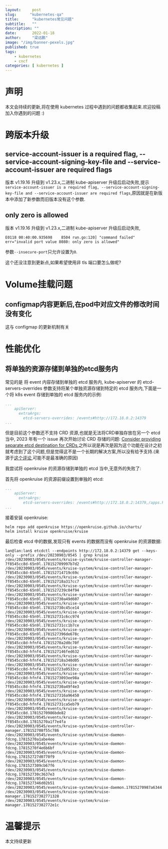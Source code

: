 ```yaml
---
layout:     post 
slug:      "kubernetes-qa"
title:      "kubernetes常见问题"
subtitle:   ""
description: ""
date:       2022-01-18
author:     "梁远鹏"
image: "/img/banner-pexels.jpg"
published: true
tags:
    - kubernetes
    - cncf 
categories: [ kubernetes ]
---    
```


# 声明  

本文会持续的更新,将在使用 kubernetes 过程中遇到的问题都收集起来.欢迎投稿加入你遇到的问题 :)

# 跨版本升级

## service-account-issuer is a required flag, --service-account-signing-key-file and --service-account-issuer are required flags  
 
版本 v1.19.16 升级到 v1.23.x,二进制 kube-apiserver 升级后启动失败,提示`service-account-issuer is a required flag, --service-account-signing-key-file and --service-account-issuer are required flags`,原因就是在新版本中添加了新参数而旧版本没有这个参数.  

## only zero is allowed  

版本 v1.19.16 升级到 v1.23.x,二进制 kube-apiserver 升级后启动失败,

```shell
E0118 00:40:00.935698    8504 run.go:120] "command failed" err="invalid port value 8080: only zero is allowed"
```  

参数`--insecure-port`只允许设置为`0`.  

这个还没注意到更新点,如果希望使用非 tls 端口要怎么做呢?  

# Volume挂载问题 

## configmap内容更新后,在pod中对应文件的修改时间没有变化  

这与 configmap 的更新机制有关

# 性能优化

## 将单独的资源存储到单独的etcd服务内

常见的是 将 event 内容存储到单独的 etcd 服务内, kube-apiserver 的 etcd-servers-overrides 参数支持将某个单独资源存储到特定的 etcd 服务内,下面是一个将 k8s event 存储到单独的 etcd 服务内的示例:

```yaml
...
    apiServer:
      extraArgs:
        etcd-servers-overrides: /events#http://172.18.0.2:14379
...
```

但是目前这个参数还不支持 CRD 资源,也就是无法将CRD单独存放在另一个 etcd 当中, 2023 年有一个 issue 再次开始讨论 CRD 存储的问题: [Consider providing separate etcd destination for CRDs](https://github.com/kubernetes/kubernetes/issues/118858),之所以说是再次是因为这个功能在设计之初就考虑到了这个问题,但是觉得这不是一个长期的解决方案,所以没有给予支持.(来源于[这个评论](https://github.com/kubernetes/kubernetes/issues/118858#issuecomment-1607388089),可能不是最准确的原因)

我尝试将 openkruise 的资源存储到单独的 etcd 当中,无意外的失败了:

首先将 openkruise 的资源前缀设置到单独的 etcd:

```yaml
...
    apiServer:
      extraArgs:
        etcd-servers-overrides: /events#http://172.18.0.2:14379,/apps.kruise.io#http://172.18.0.2:14379,/apiregistration.k8s.io#http://172.18.0.2:14379,/apiextensions.k8s.io#http://172.18.0.2:14379
...
```

接着安装 openkruise:

```shell
helm repo add openkruise https://openkruise.github.io/charts/
helm install kruise openkruise/kruise
```

最后检查 etcd 中的数据,发现只有 events 的数据而没有 openkruise 的资源数据:

```shell
lan@lan:lan$ etcdctl --endpoints http://172.18.0.2:14379 get --keys-only --prefix /dev/20230903/0545 | grep kruise
/dev/20230903/0545/events/kruise-system/kruise-controller-manager-7f8545cc8d-65n9l.178152709997b7d2
/dev/20230903/0545/events/kruise-system/kruise-controller-manager-7f8545cc8d-65n9l.178152714719c69c
/dev/20230903/0545/events/kruise-system/kruise-controller-manager-7f8545cc8d-65n9l.178152718a317cc7
/dev/20230903/0545/events/kruise-system/kruise-controller-manager-7f8545cc8d-65n9l.1781527239c04f94
/dev/20230903/0545/events/kruise-system/kruise-controller-manager-7f8545cc8d-65n9l.178152730a49d607
/dev/20230903/0545/events/kruise-system/kruise-controller-manager-7f8545cc8d-65n9l.178152730c45ce14
/dev/20230903/0545/events/kruise-system/kruise-controller-manager-7f8545cc8d-65n9l.178152731c6cc974
/dev/20230903/0545/events/kruise-system/kruise-controller-manager-7f8545cc8d-65n9l.178152731cc1b7ce
/dev/20230903/0545/events/kruise-system/kruise-controller-manager-7f8545cc8d-65n9l.1781527396de678c
/dev/20230903/0545/events/kruise-system/kruise-controller-manager-7f8545cc8d-hfnf4.17815270a2d0c70f
/dev/20230903/0545/events/kruise-system/kruise-controller-manager-7f8545cc8d-hfnf4.1781527146fed632
/dev/20230903/0545/events/kruise-system/kruise-controller-manager-7f8545cc8d-hfnf4.178152718a340d05
/dev/20230903/0545/events/kruise-system/kruise-controller-manager-7f8545cc8d-hfnf4.178152723a9533cc
/dev/20230903/0545/events/kruise-system/kruise-controller-manager-7f8545cc8d-hfnf4.17815273093ee98a
/dev/20230903/0545/events/kruise-system/kruise-controller-manager-7f8545cc8d-hfnf4.178152730a49f4e3
/dev/20230903/0545/events/kruise-system/kruise-controller-manager-7f8545cc8d-hfnf4.1781527316a96450
/dev/20230903/0545/events/kruise-system/kruise-controller-manager-7f8545cc8d-hfnf4.178152731ca5eb79
/dev/20230903/0545/events/kruise-system/kruise-controller-manager-7f8545cc8d.17815270986bde82
/dev/20230903/0545/events/kruise-system/kruise-controller-manager-7f8545cc8d.17815270a1f7e4fa
/dev/20230903/0545/events/kruise-system/kruise-controller-manager.178152708f55c786
/dev/20230903/0545/events/kruise-system/kruise-daemon-fdcng.17815270a1abe4ee
/dev/20230903/0545/events/kruise-system/kruise-daemon-fdcng.17815270f4e6b6bf
/dev/20230903/0545/events/kruise-system/kruise-daemon-fdcng.178152727d0770f9
/dev/20230903/0545/events/kruise-system/kruise-daemon-fdcng.1781527309cb67f6
/dev/20230903/0545/events/kruise-system/kruise-daemon-fdcng.178152730c3637e3
/dev/20230903/0545/events/kruise-system/kruise-daemon-fdcng.1781527346d02b51
/dev/20230903/0545/events/kruise-system/kruise-daemon.17815270987a6344
/dev/20230903/0545/events/kruise-system/kruise-manager.1781527382771328
/dev/20230903/0545/events/kruise-system/kruise-manager.1781527382772e1c
```

# 温馨提示 

本文持续更新